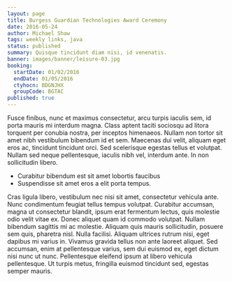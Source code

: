 ```yaml
---
layout: page
title: Burgess Guardian Technologies Award Ceremony
date: 2016-05-24
author: Michael Shaw
tags: weekly links, java
status: published
summary: Quisque tincidunt diam nisi, id venenatis.
banner: images/banner/leisure-03.jpg
booking:
  startDate: 01/02/2016
  endDate: 01/05/2016
  ctyhocn: BDGNJHX
  groupCode: BGTAC
published: true
---
```

Fusce finibus, nunc et maximus consectetur, arcu turpis iaculis sem, id porta mauris mi interdum magna. Class aptent taciti sociosqu ad litora torquent per conubia nostra, per inceptos himenaeos. Nullam non tortor sit amet nibh vestibulum bibendum id et sem. Maecenas dui velit, aliquam eget eros ac, tincidunt tincidunt orci. Sed scelerisque egestas tellus et volutpat. Nullam sed neque pellentesque, iaculis nibh vel, interdum ante. In non sollicitudin libero.

* Curabitur bibendum est sit amet lobortis faucibus
* Suspendisse sit amet eros a elit porta tempus.

Cras ligula libero, vestibulum nec nisi sit amet, consectetur vehicula ante. Nunc condimentum feugiat tellus tempus volutpat. Curabitur accumsan, magna ut consectetur blandit, ipsum erat fermentum lectus, quis molestie odio velit vitae ex. Donec aliquet quam id commodo volutpat. Nullam bibendum sagittis mi ac molestie. Aliquam quis mauris sollicitudin, posuere sem quis, pharetra nisl. Nulla facilisi. Aliquam ultrices rutrum nisi, eget dapibus mi varius in. Vivamus gravida tellus non ante laoreet aliquet. Sed accumsan, enim at pellentesque varius, sem dui euismod ex, eget dictum nisi nunc ut nunc. Pellentesque eleifend ipsum at libero vehicula pellentesque. Ut turpis metus, fringilla euismod tincidunt sed, egestas semper mauris.
